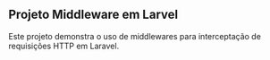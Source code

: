 
## Projeto Middleware em Larvel

Este projeto demonstra o uso de middlewares para interceptação de requisições HTTP em Laravel.
